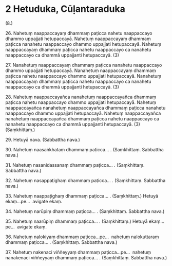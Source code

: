 # 2 Hetuduka, Cūḷantaraduka

(8.)

26\. Nahetuṃ naappaccayaṃ dhammaṃ paṭicca nahetu naappaccayo dhammo uppajjati hetupaccayā. Nahetuṃ naappaccayaṃ dhammaṃ paṭicca nanahetu naappaccayo dhammo uppajjati hetupaccayā. Nahetuṃ naappaccayaṃ dhammaṃ paṭicca nahetu naappaccayo ca nanahetu naappaccayo ca dhammā uppajjanti hetupaccayā. (3)

27\. Nanahetuṃ naappaccayaṃ dhammaṃ paṭicca nanahetu naappaccayo dhammo uppajjati hetupaccayā. Nanahetuṃ naappaccayaṃ dhammaṃ paṭicca nahetu naappaccayo dhammo uppajjati hetupaccayā. Nanahetuṃ naappaccayaṃ dhammaṃ paṭicca nahetu naappaccayo ca nanahetu naappaccayo ca dhammā uppajjanti hetupaccayā. (3)

28\. Nahetuṃ naappaccayañca nanahetuṃ naappaccayañca dhammaṃ paṭicca nahetu naappaccayo dhammo uppajjati hetupaccayā. Nahetuṃ naappaccayañca nanahetuṃ naappaccayañca dhammaṃ paṭicca nanahetu naappaccayo dhammo uppajjati hetupaccayā. Nahetuṃ naappaccayañca nanahetuṃ naappaccayañca dhammaṃ paṭicca nahetu naappaccayo ca nanahetu naappaccayo ca dhammā uppajjanti hetupaccayā. (3) (Saṃkhittaṃ.)

29\. Hetuyā nava. (Sabbattha nava.)

30\. Nahetuṃ naasaṅkhataṃ dhammaṃ paṭicca… . (Saṃkhittaṃ. Sabbattha nava.)

31\. Nahetuṃ nasanidassanaṃ dhammaṃ paṭicca… . (Saṃkhittaṃ. Sabbattha nava.)

32\. Nahetuṃ nasappaṭighaṃ dhammaṃ paṭicca… . (Saṃkhittaṃ. Sabbattha nava.)

33\. Nahetuṃ naappaṭighaṃ dhammaṃ paṭicca… . (Saṃkhittaṃ.) Hetuyā ekaṃ…pe…  avigate ekaṃ.

34\. Nahetuṃ narūpiṃ dhammaṃ paṭicca… . (Saṃkhittaṃ. Sabbattha nava.)

35\. Nahetuṃ naarūpiṃ dhammaṃ paṭicca… . (Saṃkhittaṃ.) Hetuyā ekaṃ…pe…  avigate ekaṃ.

36\. Nahetuṃ nalokiyaṃ dhammaṃ paṭicca…pe…  nahetuṃ nalokuttaraṃ dhammaṃ paṭicca… . (Saṃkhittaṃ. Sabbattha nava.)

37\. Nahetuṃ nakenaci viññeyyaṃ dhammaṃ paṭicca…pe…  nahetuṃ nanakenaci viññeyyaṃ dhammaṃ paṭicca… . (Saṃkhittaṃ. Sabbattha nava.)
